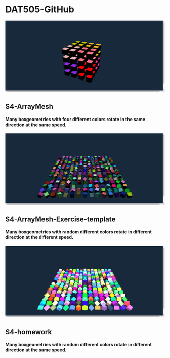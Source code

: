 # DAT505-GitHub

![Alt text](https://github.com/3033935295/DAT505-GitHub/blob/master/image/5.png)
## S4-ArrayMesh
#### Many boxgeometries with four different colors rotate in the same direction at the same speed.

![Alt text](https://github.com/3033935295/DAT505-GitHub/blob/master/image/6.png)
## S4-ArrayMesh-Exercise-template
#### Many boxgeometries with random different colors rotate in different direction at the different speed.

![Alt text](https://github.com/3033935295/DAT505-GitHub/blob/master/image/7.png)
## S4-homework
#### Many boxgeometries with random different colors rotate in different direction at the same speed.
